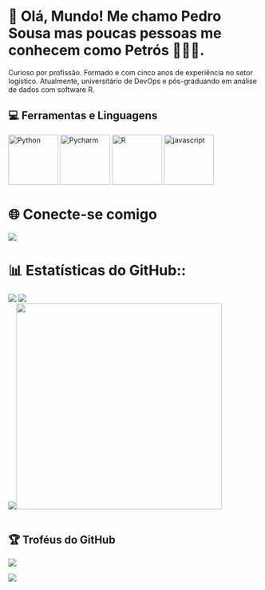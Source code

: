 # 👋 Olá, Mundo! Me chamo Pedro Sousa mas poucas pessoas me conhecem como Petrós 👩🏽‍💻.
Curioso por profissão. Formado e com cinco anos de experiência no setor logístico. Atualmente, universitário de DevOps e pós-graduando em análise de dados com software R. 

## 💻 Ferramentas e Linguagens
<a href="https://www.python.org/" title="Python"><img src="https://github.com/get-icon/geticon/raw/master/icons/python.svg" alt="Python" width="100px"></a>
<a href="https://www.jetbrains.com/pycharm/" title="PyCharm"><img src="https://github.com/Anmol-Baranwal/Cool-GIFs-For-GitHub/assets/74038190/de038172-e903-4951-926c-755878deb0b4" alt="Pycharm" width="100"></a>
<a href="https://www.r-project.org/" title="R"><img src="https://github.com/get-icon/geticon/raw/master/icons/r-lang.svg" alt="R" width="100px"></a>
<a href="https://developer.mozilla.org/pt-BR/docs/Web/JavaScript"><img src="https://media0.giphy.com/media/v1.Y2lkPTc5MGI3NjExZDJteWM3NXIwbHQ4aGFvdWttNmp4ZTdqbTFlMXc4Y2JidDRnbW41OCZlcD12MV9pbnRlcm5hbF9naWZfYnlfaWQmY3Q9Zw/SvFocn0wNMx0iv2rYz/giphy.gif" alt="javascript" width="100px"> </a>
# 🌐  Conecte-se comigo

<a href="https://www.linkedin.com/in/pedro-h-s-sousa/" target="_blank"><img loading="lazy" src="https://img.shields.io/badge/-LinkedIn-%230077B5?style=for-the-badge&logo=linkedin&logoColor=white" target="_blank"></a>

# 📊 Estatísticas do GitHub::
![](https://github-readme-stats.vercel.app/api?username=PedroHSS01&theme=github_dark_dimmed&hide_border=true&include_all_commits=true&count_private=true) ![](https://github-readme-streak-stats.herokuapp.com/?user=PedroHSS01&theme=github_dark_dimmed&hide_border=true)<br/>
![](https://github-readme-stats.vercel.app/api/top-langs/?username=PedroHSS01&theme=github_dark_dimmed&hide_border=true&include_all_commits=true&count_private=true&layout=compact)<img src="https://user-images.githubusercontent.com/74038190/212284136-03988914-d899-44b4-b1d9-4eeccf656e44.gif" width="412">
<br><br>

## 🏆 Troféus do GitHub
![](https://github-profile-trophy.vercel.app/?username=PedroHSS01&theme=radical&no-frame=false&no-bg=true&margin-w=4)


[![](https://visitcount.itsvg.in/api?id=PedroHSS01&icon=3&color=0)](https://visitcount.itsvg.in)
